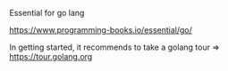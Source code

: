 Essential for go lang

https://www.programming-books.io/essential/go/

In getting started, it recommends to take a golang tour => https://tour.golang.org



